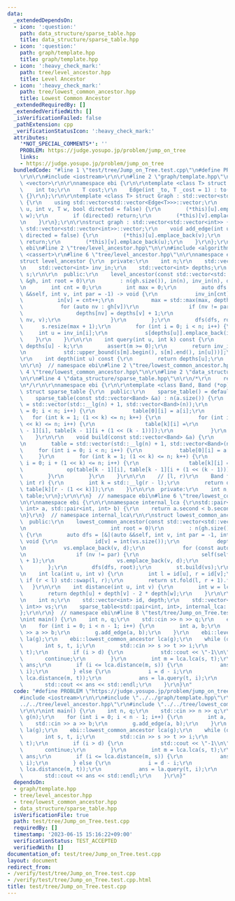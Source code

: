 ```yaml
---
data:
  _extendedDependsOn:
  - icon: ':question:'
    path: data_structure/sparse_table.hpp
    title: data_structure/sparse_table.hpp
  - icon: ':question:'
    path: graph/template.hpp
    title: graph/template.hpp
  - icon: ':heavy_check_mark:'
    path: tree/level_ancestor.hpp
    title: Level Ancestor
  - icon: ':heavy_check_mark:'
    path: tree/lowest_common_ancestor.hpp
    title: Lowest Common Ancestor
  _extendedRequiredBy: []
  _extendedVerifiedWith: []
  _isVerificationFailed: false
  _pathExtension: cpp
  _verificationStatusIcon: ':heavy_check_mark:'
  attributes:
    '*NOT_SPECIAL_COMMENTS*': ''
    PROBLEM: https://judge.yosupo.jp/problem/jump_on_tree
    links:
    - https://judge.yosupo.jp/problem/jump_on_tree
  bundledCode: "#line 1 \"test/tree/Jump_on_Tree.test.cpp\"\n#define PROBLEM \"https://judge.yosupo.jp/problem/jump_on_tree\"\
    \r\n\r\n#include <iostream>\r\n\r\n#line 2 \"graph/template.hpp\"\n\r\n#include\
    \ <vector>\r\n\r\nnamespace ebi {\r\n\r\ntemplate <class T> struct Edge {\r\n\
    \    int to;\r\n    T cost;\r\n    Edge(int _to, T _cost = 1) : to(_to), cost(_cost)\
    \ {}\r\n};\r\n\r\ntemplate <class T> struct Graph : std::vector<std::vector<Edge<T>>>\
    \ {\r\n    using std::vector<std::vector<Edge<T>>>::vector;\r\n    void add_edge(int\
    \ u, int v, T w, bool directed = false) {\r\n        (*this)[u].emplace_back(v,\
    \ w);\r\n        if (directed) return;\r\n        (*this)[v].emplace_back(u, w);\r\
    \n    }\r\n};\r\n\r\nstruct graph : std::vector<std::vector<int>> {\r\n    using\
    \ std::vector<std::vector<int>>::vector;\r\n    void add_edge(int u, int v, bool\
    \ directed = false) {\r\n        (*this)[u].emplace_back(v);\r\n        if (directed)\
    \ return;\r\n        (*this)[v].emplace_back(u);\r\n    }\r\n};\r\n\r\n}  // namespace\
    \ ebi\n#line 2 \"tree/level_ancestor.hpp\"\n\r\n#include <algorithm>\r\n#include\
    \ <cassert>\r\n#line 6 \"tree/level_ancestor.hpp\"\n\r\nnamespace ebi {\r\n\r\n\
    struct level_ancestor {\r\n  private:\r\n    int n;\r\n    std::vector<int> in;\r\
    \n    std::vector<int> inv_in;\r\n    std::vector<int> depths;\r\n    std::vector<std::vector<int>>\
    \ s;\r\n\r\n  public:\r\n    level_ancestor(const std::vector<std::vector<int>>\
    \ &gh, int root = 0)\r\n        : n(gh.size()), in(n), inv_in(n), depths(n) {\r\
    \n        int cnt = 0;\r\n        int max = 0;\r\n        auto dfs = [&](auto\
    \ &&self, int v, int par = -1) -> void {\r\n            inv_in[cnt] = v;\r\n \
    \           in[v] = cnt++;\r\n            max = std::max(max, depths[v]);\r\n\
    \            for (auto nv : gh[v])\r\n                if (nv != par) {\r\n   \
    \                 depths[nv] = depths[v] + 1;\r\n                    self(self,\
    \ nv, v);\r\n                }\r\n        };\r\n        dfs(dfs, root);\r\n  \
    \      s.resize(max + 1);\r\n        for (int i = 0; i < n; i++) {\r\n       \
    \     int u = inv_in[i];\r\n            s[depths[u]].emplace_back(i);\r\n    \
    \    }\r\n    }\r\n\r\n    int query(int u, int k) const {\r\n        int m =\
    \ depths[u] - k;\r\n        assert(m >= 0);\r\n        return inv_in[*std::prev(\r\
    \n            std::upper_bound(s[m].begin(), s[m].end(), in[u]))];\r\n    }\r\n\
    \r\n    int depth(int u) const {\r\n        return depths[u];\r\n    }\r\n};\r\
    \n\r\n}  // namespace ebi\n#line 2 \"tree/lowest_common_ancestor.hpp\"\n\r\n#line\
    \ 4 \"tree/lowest_common_ancestor.hpp\"\n\r\n#line 2 \"data_structure/sparse_table.hpp\"\
    \n\r\n#line 4 \"data_structure/sparse_table.hpp\"\n\r\n/*\r\n    reference: https://scrapbox.io/data-structures/Sparse_Table\r\
    \n*/\r\n\r\nnamespace ebi {\r\n\r\ntemplate <class Band, Band (*op)(Band, Band)>\
    \ struct sparse_table {\r\n  public:\r\n    sparse_table() = default;\r\n\r\n\
    \    sparse_table(const std::vector<Band> &a) : n(a.size()) {\r\n        table\
    \ = std::vector(std::__lg(n) + 1, std::vector<Band>(n));\r\n        for (int i\
    \ = 0; i < n; i++) {\r\n            table[0][i] = a[i];\r\n        }\r\n     \
    \   for (int k = 1; (1 << k) <= n; k++) {\r\n            for (int i = 0; i + (1\
    \ << k) <= n; i++) {\r\n                table[k][i] =\r\n                    op(table[k\
    \ - 1][i], table[k - 1][i + (1 << (k - 1))]);\r\n            }\r\n        }\r\n\
    \    }\r\n\r\n    void build(const std::vector<Band> &a) {\r\n        n = (int)a.size();\r\
    \n        table = std::vector(std::__lg(n) + 1, std::vector<Band>(n));\r\n   \
    \     for (int i = 0; i < n; i++) {\r\n            table[0][i] = a[i];\r\n   \
    \     }\r\n        for (int k = 1; (1 << k) <= n; k++) {\r\n            for (int\
    \ i = 0; i + (1 << k) <= n; i++) {\r\n                table[k][i] =\r\n      \
    \              op(table[k - 1][i], table[k - 1][i + (1 << (k - 1))]);\r\n    \
    \        }\r\n        }\r\n    }\r\n\r\n    // [l, r)\r\n    Band fold(int l,\
    \ int r) {\r\n        int k = std::__lg(r - l);\r\n        return op(table[k][l],\
    \ table[k][r - (1 << k)]);\r\n    }\r\n\r\n  private:\r\n    int n;\r\n    std::vector<std::vector<Band>>\
    \ table;\r\n};\r\n\r\n}  // namespace ebi\n#line 6 \"tree/lowest_common_ancestor.hpp\"\
    \n\r\nnamespace ebi {\r\n\r\nnamespace internal_lca {\r\nstd::pair<int, int> op(std::pair<int,\
    \ int> a, std::pair<int, int> b) {\r\n    return a.second < b.second ? a : b;\r\
    \n}\r\n}  // namespace internal_lca\r\n\r\nstruct lowest_common_ancestor {\r\n\
    \  public:\r\n    lowest_common_ancestor(const std::vector<std::vector<int>> &gh,\r\
    \n                           int root = 0)\r\n        : n(gh.size()), id(n), depth(n)\
    \ {\r\n        auto dfs = [&](auto &&self, int v, int par = -1, int d = 0) ->\
    \ void {\r\n            id[v] = int(vs.size());\r\n            depth[v] = d;\r\
    \n            vs.emplace_back(v, d);\r\n            for (const auto &nv : gh[v])\r\
    \n                if (nv != par) {\r\n                    self(self, nv, v, d\
    \ + 1);\r\n                    vs.emplace_back(v, d);\r\n                }\r\n\
    \        };\r\n        dfs(dfs, root);\r\n        st.build(vs);\r\n    }\r\n\r\
    \n    int lca(int u, int v) {\r\n        int l = id[u], r = id[v];\r\n       \
    \ if (r < l) std::swap(l, r);\r\n        return st.fold(l, r + 1).first;\r\n \
    \   }\r\n\r\n    int distance(int u, int v) {\r\n        int w = lca(u, v);\r\n\
    \        return depth[u] + depth[v] - 2 * depth[w];\r\n    }\r\n\r\n  private:\r\
    \n    int n;\r\n    std::vector<int> id, depth;\r\n    std::vector<std::pair<int,\
    \ int>> vs;\r\n    sparse_table<std::pair<int, int>, internal_lca::op> st;\r\n\
    };\r\n\r\n}  // namespace ebi\n#line 8 \"test/tree/Jump_on_Tree.test.cpp\"\n\r\
    \nint main() {\r\n    int n, q;\r\n    std::cin >> n >> q;\r\n    ebi::graph g(n);\r\
    \n    for (int i = 0; i < n - 1; i++) {\r\n        int a, b;\r\n        std::cin\
    \ >> a >> b;\r\n        g.add_edge(a, b);\r\n    }\r\n    ebi::level_ancestor\
    \ la(g);\r\n    ebi::lowest_common_ancestor lca(g);\r\n    while (q--) {\r\n \
    \       int s, t, i;\r\n        std::cin >> s >> t >> i;\r\n        int d = lca.distance(s,\
    \ t);\r\n        if (i > d) {\r\n            std::cout << \"-1\\n\";\r\n     \
    \       continue;\r\n        }\r\n        int m = lca.lca(s, t);\r\n        int\
    \ ans;\r\n        if (i <= lca.distance(m, s)) {\r\n            ans = la.query(s,\
    \ i);\r\n        } else {\r\n            i = d - i;\r\n            assert(i <=\
    \ lca.distance(m, t));\r\n            ans = la.query(t, i);\r\n        }\r\n \
    \       std::cout << ans << std::endl;\r\n    }\r\n}\n"
  code: "#define PROBLEM \"https://judge.yosupo.jp/problem/jump_on_tree\"\r\n\r\n\
    #include <iostream>\r\n\r\n#include \"../../graph/template.hpp\"\r\n#include \"\
    ../../tree/level_ancestor.hpp\"\r\n#include \"../../tree/lowest_common_ancestor.hpp\"\
    \r\n\r\nint main() {\r\n    int n, q;\r\n    std::cin >> n >> q;\r\n    ebi::graph\
    \ g(n);\r\n    for (int i = 0; i < n - 1; i++) {\r\n        int a, b;\r\n    \
    \    std::cin >> a >> b;\r\n        g.add_edge(a, b);\r\n    }\r\n    ebi::level_ancestor\
    \ la(g);\r\n    ebi::lowest_common_ancestor lca(g);\r\n    while (q--) {\r\n \
    \       int s, t, i;\r\n        std::cin >> s >> t >> i;\r\n        int d = lca.distance(s,\
    \ t);\r\n        if (i > d) {\r\n            std::cout << \"-1\\n\";\r\n     \
    \       continue;\r\n        }\r\n        int m = lca.lca(s, t);\r\n        int\
    \ ans;\r\n        if (i <= lca.distance(m, s)) {\r\n            ans = la.query(s,\
    \ i);\r\n        } else {\r\n            i = d - i;\r\n            assert(i <=\
    \ lca.distance(m, t));\r\n            ans = la.query(t, i);\r\n        }\r\n \
    \       std::cout << ans << std::endl;\r\n    }\r\n}"
  dependsOn:
  - graph/template.hpp
  - tree/level_ancestor.hpp
  - tree/lowest_common_ancestor.hpp
  - data_structure/sparse_table.hpp
  isVerificationFile: true
  path: test/tree/Jump_on_Tree.test.cpp
  requiredBy: []
  timestamp: '2023-06-15 15:16:22+09:00'
  verificationStatus: TEST_ACCEPTED
  verifiedWith: []
documentation_of: test/tree/Jump_on_Tree.test.cpp
layout: document
redirect_from:
- /verify/test/tree/Jump_on_Tree.test.cpp
- /verify/test/tree/Jump_on_Tree.test.cpp.html
title: test/tree/Jump_on_Tree.test.cpp
---
```

